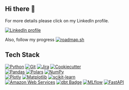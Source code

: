 ## Hi there 👋

For more details please click on my LinkedIn profile.
<div>
  <a href="https://www.linkedin.com/in/nckmavromatis/"><img alt="LinkedIn profile" src="https://img.shields.io/badge/LinkedIn-0A66C2?logo=linkedin&logoColor=fff&style=flat"></a>
</div>

Also, follow my progress
<a href="https://roadmap.sh"><img src="https://roadmap.sh/card/tall/66f2dc03c45e253cb013b4bd?variant=dark&roadmaps=ai-data-scientist" alt="roadmap.sh"/></a>

## Tech Stack
<div>
  <div class="generic">
    <a href="https://python.org/"><img alt="Python" src="https://img.shields.io/badge/Python-3776AB?logo=python&logoColor=fff&style=flat"></a>
    <a href="https://git-scm.com/"><img alt="Git" src="https://img.shields.io/badge/Git-F05032?logo=git&logoColor=fff&style=flat"></a>
    <a href="https://jira.com/"><img alt="Jira" src="https://img.shields.io/badge/Jira-0052CC?logo=jira&logoColor=fff&style=flat"></a>
    <a href="https://cookiecutter-data-science.drivendata.org/"><img alt="Cookiecutter" src="https://img.shields.io/badge/Cookiecutter-D4AA00?logo=cookiecutter&logoColor=fff&style=flat"></a>
  </div>
  <div class="data=wrangling">
    <a href="https://pandas.pydata.org/docs/"><img alt="Pandas" src="https://img.shields.io/badge/pandas-150458?logo=pandas&logoColor=fff&style=flat"></a>
    <a href="https://docs.pola.rs/"><img alt="Polars" src="https://img.shields.io/badge/Polars-CD792C?logo=polars&logoColor=fff&style=flat"></a>
    <a href="https://numpy.org/doc/stable/"><img alt="NumPy" src="https://img.shields.io/badge/NumPy-013243?logo=numpy&logoColor=fff&style=flat"></a>
  </div>
  <div class="visualization">
    <a href="https://plotly.com/"><img alt="Plotly" src="https://img.shields.io/badge/Plotly-3F4F75?logo=plotly&logoColor=fff&style=flat"></a>
    <a href="https://matplotlib.org/"><img alt="Matplotlib" src="https://img.shields.io/badge/Matplotlib-%23ffffff.svg?style=style-flat&logo=Matplotlib&logoColor=black"></a>
    <a href="https://scikit-learn.org/"><img alt="scikit-learn" src="https://img.shields.io/badge/scikit--learn-F7931E?logo=scikitlearn&logoColor=fff&style=flat"></a>
  </div>
  <div>
    <a href="https://aws.amazon.com/"><img alt="Amazon Web Services" src="https://img.shields.io/badge/Amazon%20Web%20Services-232F3E?logo=amazonwebservices&logoColor=fff&style=flat"></a>
    <a href="https://getdbt.com/"><img  alt="dbt Badge" src="https://img.shields.io/badge/dbt-FF694B?logo=dbt&logoColor=fff&style=flat"></a>
    <a href="https://mlflow.org/"><img alt="MLflow" src="https://img.shields.io/badge/MLflow-0194E2?logo=mlflow&logoColor=fff&style=flat"></a>
    <a href="https://fastapi.tiangolo.com/"><img alt="FastAPI" src="https://img.shields.io/badge/FastAPI-009688?logo=fastapi&logoColor=fff&style=flat"></a>
    
  </div>
</div>

<!--
**nikolaos-mavromatis/nikolaos-mavromatis** is a ✨ _special_ ✨ repository because its `README.md` (this file) appears on your GitHub profile.

Here are some ideas to get you started:

- 🔭 I’m currently working on ...
- 🌱 I’m currently learning ...
- 👯 I’m looking to collaborate on ...
- 🤔 I’m looking for help with ...
- 💬 Ask me about ...
- 📫 How to reach me: ...
- 😄 Pronouns: ...
- ⚡ Fun fact: ...
-->
